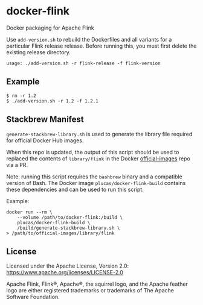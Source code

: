docker-flink
============

Docker packaging for Apache Flink

Use `add-version.sh` to rebuild the Dockerfiles and all variants for a
particular Flink release release. Before running this, you must first delete
the existing release directory.

    usage: ./add-version.sh -r flink-release -f flink-version

Example
-------

    $ rm -r 1.2
    $ ./add-version.sh -r 1.2 -f 1.2.1


Stackbrew Manifest
------------------

`generate-stackbrew-library.sh` is used to generate the library file required for official Docker
Hub images.

When this repo is updated, the output of this script should be used to replaced the contents of
`library/flink` in the Docker [official-images](https://github.com/docker-library/official-images)
repo via a PR.

Note: running this script requires the `bashbrew` binary and a compatible version of Bash. The
Docker image `plucas/docker-flink-build` contains these dependencies and can be used to run this
script.

Example:

    docker run --rm \
        --volume /path/to/docker-flink:/build \
        plucas/docker-flink-build \
        /build/generate-stackbrew-library.sh \
    > /path/to/official-images/library/flink


License
-------

Licensed under the Apache License, Version 2.0: https://www.apache.org/licenses/LICENSE-2.0

Apache Flink, Flink®, Apache®, the squirrel logo, and the Apache feather logo are either
registered trademarks or trademarks of The Apache Software Foundation.
